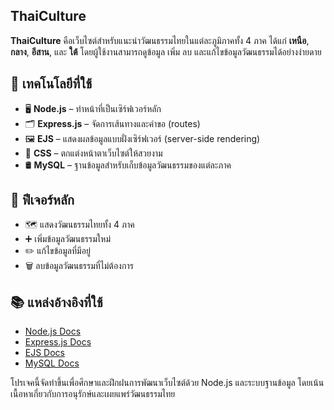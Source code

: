 ## ThaiCulture

**ThaiCulture** คือเว็บไซต์สำหรับแนะนำวัฒนธรรมไทยในแต่ละภูมิภาคทั้ง 4 ภาค ได้แก่ **เหนือ**, **กลาง**, **อีสาน**, และ **ใต้** โดยผู้ใช้งานสามารถดูข้อมูล เพิ่ม ลบ และแก้ไขข้อมูลวัฒนธรรมได้อย่างง่ายดาย

## 🔧 เทคโนโลยีที่ใช้

- 🖥️ **Node.js** – ทำหน้าที่เป็นเซิร์ฟเวอร์หลัก
- 🗂️ **Express.js** – จัดการเส้นทางและคำขอ (routes)
- 🖼️ **EJS** – แสดงผลข้อมูลแบบฝั่งเซิร์ฟเวอร์ (server-side rendering)
- 🎨 **CSS** – ตกแต่งหน้าตาเว็บไซต์ให้สวยงาม
- 🛢️ **MySQL** – ฐานข้อมูลสำหรับเก็บข้อมูลวัฒนธรรมของแต่ละภาค

## 🚀 ฟีเจอร์หลัก

- 🗺️ แสดงวัฒนธรรมไทยทั้ง 4 ภาค
- ➕ เพิ่มข้อมูลวัฒนธรรมใหม่
- ✏️ แก้ไขข้อมูลที่มีอยู่
- 🗑️ ลบข้อมูลวัฒนธรรมที่ไม่ต้องการ

## 📚 แหล่งอ้างอิงที่ใช้

- [Node.js Docs](https://nodejs.org/)
- [Express.js Docs](https://expressjs.com/)
- [EJS Docs](https://ejs.co/)
- [MySQL Docs](https://dev.mysql.com/doc/)

โปรเจคนี้จัดทำขึ้นเพื่อศึกษาและฝึกฝนการพัฒนาเว็บไซต์ด้วย Node.js และระบบฐานข้อมูล โดยเน้นเนื้อหาเกี่ยวกับการอนุรักษ์และเผยแพร่วัฒนธรรมไทย
